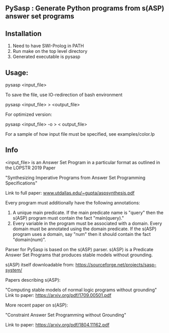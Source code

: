 PySasp : Generate Python programs from s(ASP) answer set programs
------------------------------------------------------------------

Installation
------------

1. Need to have SWI-Prolog in PATH 
2. Run make on the top level directory
3. Generated executable is pysasp

Usage: 
------
pysasp <input_file>

To save the file, use IO-redirection of bash environment

pysasp <input_file> >  <output_file>

For optimized version:

pysasp <input_file> -o  > < output_file>

For a sample of how input file must be specified, 
see examples/color.lp


Info
----
<input_file> is an Answer Set Program in a particular format
as outlined in the LOPSTR 2019 Paper

"Synthesizing Imperative Programs from Answer Set Programming
Specifications"

Link to full paper: www.utdallas.edu/~gupta/aspsynthesis.pdf

Every program must additionally have the following annotations:
1. A unique main predicate. If the main predicate name is  "query"
   then the s(ASP) program must contain the fact "main(query)."
2. Every variable in the program must be associated with a domain.
   Every domain must be annotated using the domain predicate.
   If the s(ASP) program uses a domain, say "num" then it should
   contain the fact "domain(num)". 


Parser for PySasp is based on the s(ASP) parser. s(ASP) 
is a Predicate Answer Set Programs that produces stable models
without grounding.

s(ASP) itself downloadable from: 
https://sourceforge.net/projects/sasp-system/

Papers describing s(ASP):

"Computing stable models of normal logic programs without grounding"
Link to paper: https://arxiv.org/pdf/1709.00501.pdf

More recent paper on s(ASP):

"Constraint Answer Set Programming without Grounding"

Link to paper: https://arxiv.org/pdf/1804.11162.pdf
